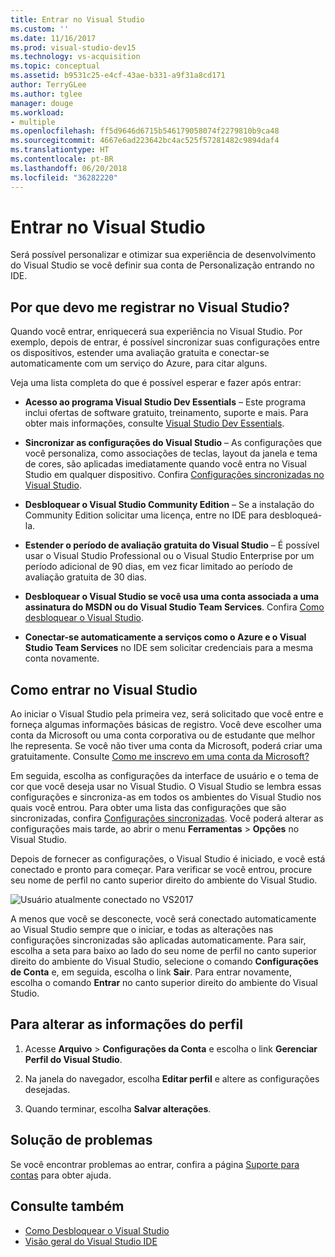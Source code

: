 ```yaml
---
title: Entrar no Visual Studio
ms.custom: ''
ms.date: 11/16/2017
ms.prod: visual-studio-dev15
ms.technology: vs-acquisition
ms.topic: conceptual
ms.assetid: b9531c25-e4cf-43ae-b331-a9f31a8cd171
author: TerryGLee
ms.author: tglee
manager: douge
ms.workload:
- multiple
ms.openlocfilehash: ff5d9646d6715b546179058074f2279810b9ca48
ms.sourcegitcommit: 4667e6ad223642bc4ac525f57281482c9894daf4
ms.translationtype: HT
ms.contentlocale: pt-BR
ms.lasthandoff: 06/20/2018
ms.locfileid: "36282220"
---
```

# <a name="sign-in-to-visual-studio"></a>Entrar no Visual Studio

Será possível personalizar e otimizar sua experiência de desenvolvimento do Visual Studio se você definir sua conta de Personalização entrando no IDE.

## <a name="why-should-i-sign-in-to-visual-studio"></a>Por que devo me registrar no Visual Studio?

Quando você entrar, enriquecerá sua experiência no Visual Studio. Por exemplo, depois de entrar, é possível sincronizar suas configurações entre os dispositivos, estender uma avaliação gratuita e conectar-se automaticamente com um serviço do Azure, para citar alguns.

Veja uma lista completa do que é possível esperar e fazer após entrar:

- **Acesso ao programa Visual Studio Dev Essentials** – Este programa inclui ofertas de software gratuito, treinamento, suporte e mais. Para obter mais informações, consulte [Visual Studio Dev Essentials](http://aka.ms/vsdevhelp).

- **Sincronizar as configurações do Visual Studio** – As configurações que você personaliza, como associações de teclas, layout da janela e tema de cores, são aplicadas imediatamente quando você entra no Visual Studio em qualquer dispositivo. Confira [Configurações sincronizadas no Visual Studio](../ide/synchronized-settings-in-visual-studio.md).

- **Desbloquear o Visual Studio Community Edition** – Se a instalação do Community Edition solicitar uma licença, entre no IDE para desbloqueá-la.

- **Estender o período de avaliação gratuita do Visual Studio** – É possível usar o Visual Studio Professional ou o Visual Studio Enterprise por um período adicional de 90 dias, em vez ficar limitado ao período de avaliação gratuita de 30 dias.

- **Desbloquear o Visual Studio se você usa uma conta associada a uma assinatura do MSDN ou do Visual Studio Team Services**. Confira [Como desbloquear o Visual Studio](../ide/how-to-unlock-visual-studio.md).

- **Conectar-se automaticamente a serviços como o Azure e o Visual Studio Team Services** no IDE sem solicitar credenciais para a mesma conta novamente.

## <a name="how-to-sign-in-to-visual-studio"></a>Como entrar no Visual Studio

Ao iniciar o Visual Studio pela primeira vez, será solicitado que você entre e forneça algumas informações básicas de registro. Você deve escolher uma conta da Microsoft ou uma conta corporativa ou de estudante que melhor lhe representa. Se você não tiver uma conta da Microsoft, poderá criar uma gratuitamente. Consulte [Como me inscrevo em uma conta da Microsoft?](http://windows.microsoft.com/windows-live/sign-up-create-account-how)

Em seguida, escolha as configurações da interface de usuário e o tema de cor que você deseja usar no Visual Studio. O Visual Studio se lembra essas configurações e sincroniza-as em todos os ambientes do Visual Studio nos quais você entrou. Para obter uma lista das configurações que são sincronizadas, confira [Configurações sincronizadas](../ide/synchronized-settings-in-visual-studio.md). Você poderá alterar as configurações mais tarde, ao abrir o menu **Ferramentas** > **Opções** no Visual Studio.

Depois de fornecer as configurações, o Visual Studio é iniciado, e você está conectado e pronto para começar. Para verificar se você entrou, procure seu nome de perfil no canto superior direito do ambiente do Visual Studio.

![Usuário atualmente conectado no VS2017](../ide/media/vs2017_username.png)

A menos que você se desconecte, você será conectado automaticamente ao Visual Studio sempre que o iniciar, e todas as alterações nas configurações sincronizadas são aplicadas automaticamente. Para sair, escolha a seta para baixo ao lado do seu nome de perfil no canto superior direito do ambiente do Visual Studio, selecione o comando **Configurações de Conta** e, em seguida, escolha o link **Sair**. Para entrar novamente, escolha o comando **Entrar** no canto superior direito do ambiente do Visual Studio.

## <a name="to-change-your-profile-information"></a>Para alterar as informações do perfil

1. Acesse **Arquivo** > **Configurações da Conta** e escolha o link **Gerenciar Perfil do Visual Studio**.

1. Na janela do navegador, escolha **Editar perfil** e altere as configurações desejadas.

1. Quando terminar, escolha **Salvar alterações**.

## <a name="troubleshooting"></a>Solução de problemas

Se você encontrar problemas ao entrar, confira a página [Suporte para contas](https://visualstudio.microsoft.com/subscriptions/support/) para obter ajuda.

## <a name="see-also"></a>Consulte também

* [Como Desbloquear o Visual Studio](../ide/how-to-unlock-visual-studio.md)
* [Visão geral do Visual Studio IDE](../ide/visual-studio-ide.md)
